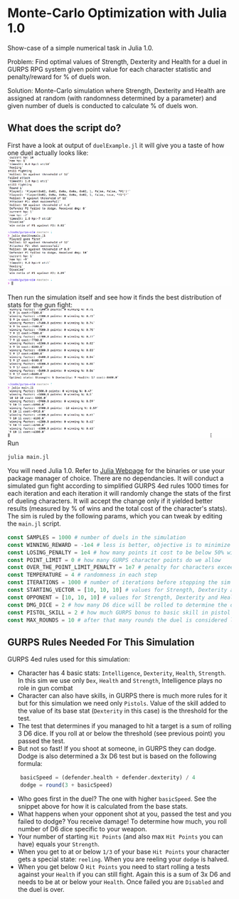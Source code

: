 # Monte-Carlo Optimization with Julia 1.0
Show-case of a simple numerical task in Julia 1.0. 

Problem: Find optimal values of Strength, Dexterity and Health for a duel in GURPS RPG system given point value for each character statistic and penalty/reward for % of duels won.

Solution: Monte-Carlo simulation where Strength, Dexterity and Health are assigned at random (with randomness determined by a parameter) and given number of duels is conducted to calculate % of duels won.
## What does the script do?
First have a look at output of `duelExample.jl` it will give you a taste of how one duel actually looks like:
![](julia-poc2.gif)

Then run the simulation itself and see how it finds the best distribution of stats for the gun fight:
![](julia-poc.gif)
Run 
```bash
julia main.jl
```
You will need Julia 1.0. Refer to [Julia Webpage](https://julialang.org/downloads/) for the binaries or use your package manager of choice. There are no dependancies.
It will conduct a simulated gun fight according to simplified GURPS 4ed rules 1000 times for each iteration and each iteration it will randomly change the stats of the first of dueling characters. It will accept the change only if it yielded better results (measured by % of wins and the total cost of the character's stats). The sim is ruled by the following params, which you can tweak by editing the `main.jl` script.
```julia
const SAMPLES = 1000 # number of duels in the simulation
const WINNING_REWARD = -1e4 # less is better, objective is to minimize
const LOSING_PENALTY = 1e4 # how many points it cost to be below 50% winning rate
const POINT_LIMIT = 0 # how many GURPS character points do we allow
const OVER_THE_POINT_LIMIT_PENALTY = 1e7 # penalty for characters exceeding the above limit
const TEMPERATURE = 4 # randomness in each step
const ITERATIONS = 1000 # number of iterations before stopping the sim and annuncing result
const STARTING_VECTOR = [10, 10, 10] # values for Strength, Dexterity and Health the sim will start with
const OPPONENT = [10, 10, 10] # values for Strength, Dexterity and Health of the opponent. The sim does not mutate these values
const DMG_DICE = 2 # how many D6 dice will be rolled to determine the dmg dealt on successfull hit
const PISTOL_SKILL = 2 # how much GURPS bonus to basic skill in pistol the duelists have. This is not mutated by the sim.
const MAX_ROUNDS = 10 # after that many rounds the duel is considered lost if the opponent (P2) is not disabled
```


## GURPS Rules Needed For This Simulation
GURPS 4ed rules used for this simulation:
- Character has 4 basic stats: `Intelligence`, `Dexterity`, `Health`, `Strength`. In this sim we use only `Dex`, `Health` and `Strength`, Intelligence plays no role in gun combat
- Character can also have skills, in GURPS there is much more rules for it but for this simulation we need only `Pistols`. Value of the skill added to the value of its base stat (`Dexterity` in this case) is the threshold for the test.
- The test that determines if you managed to hit a target is a sum of rolling 3 D6 dice. If you roll at or below the threshold (see previous point) you passed the test.
- But not so fast! If you shoot at someone, in GURPS they can dodge. Dodge is also determined a 3x D6 test but is based on the following formula:
```julia
    basicSpeed = (defender.health + defender.dexterity) / 4
    dodge = round(3 + basicSpeed)
```
- Who goes first in the duel? The one with higher `basicSpeed`. See the snippet above for how it is calculated from the base stats.
- What happens when your opponent shot at you, passed the test and you failed to dodge? You receive damage! To determine how much, you roll number of D6 dice specific to your weapon.
- Your number of starting `Hit Points` (and also max `Hit Points` you can have) equals your `Strength`.
- When you get to at or below `1/3` of your base `Hit Points` your character gets a special state: `reeling`. When you are reeling your `dodge` is halved.
- When you get below 0 `Hit Points` you need to start rolling a tests against your `Health` if you can still fight. Again this is a sum of 3x D6 and needs to be at or below your `Health`. Once failed you are `Disabled` and the duel is over.


